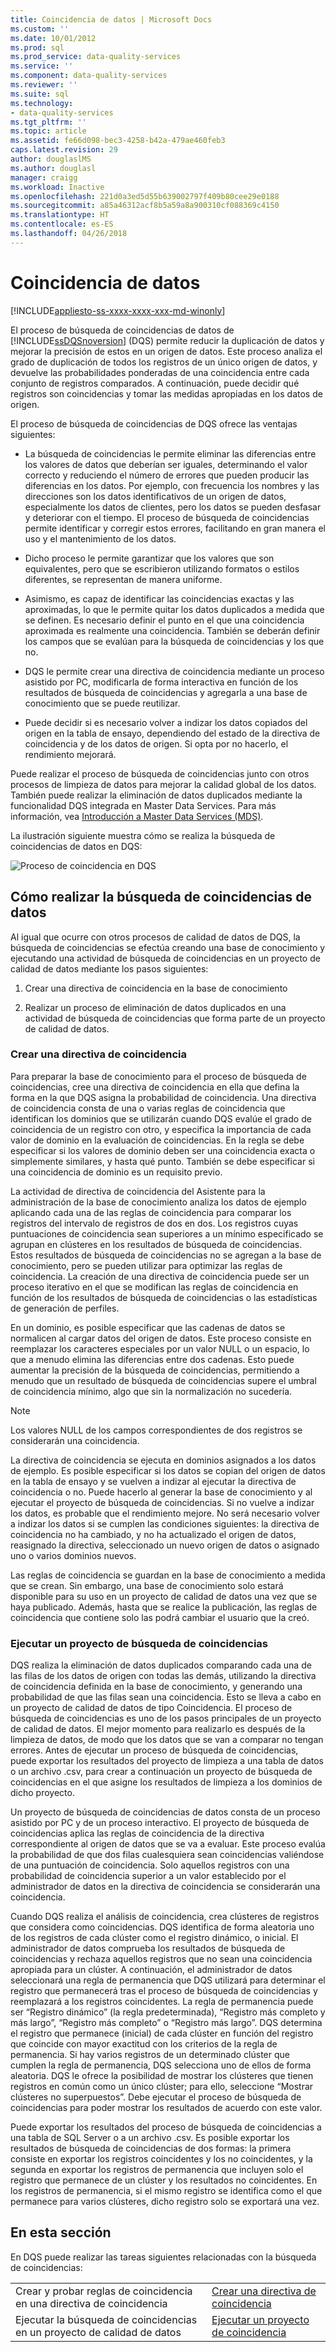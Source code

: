 ```yaml
---
title: Coincidencia de datos | Microsoft Docs
ms.custom: ''
ms.date: 10/01/2012
ms.prod: sql
ms.prod_service: data-quality-services
ms.service: ''
ms.component: data-quality-services
ms.reviewer: ''
ms.suite: sql
ms.technology:
- data-quality-services
ms.tgt_pltfrm: ''
ms.topic: article
ms.assetid: fe66d098-bec3-4258-b42a-479ae460feb3
caps.latest.revision: 29
author: douglaslMS
ms.author: douglasl
manager: craigg
ms.workload: Inactive
ms.openlocfilehash: 221d0a3ed5d55b639002797f409b80cee29e0188
ms.sourcegitcommit: a85a46312acf8b5a59a8a900310cf088369c4150
ms.translationtype: HT
ms.contentlocale: es-ES
ms.lasthandoff: 04/26/2018
---
```

# <a name="data-matching"></a>Coincidencia de datos

[!INCLUDE[appliesto-ss-xxxx-xxxx-xxx-md-winonly](../includes/appliesto-ss-xxxx-xxxx-xxx-md-winonly.md)]

  El proceso de búsqueda de coincidencias de datos de [!INCLUDE[ssDQSnoversion](../includes/ssdqsnoversion-md.md)] (DQS) permite reducir la duplicación de datos y mejorar la precisión de estos en un origen de datos. Este proceso analiza el grado de duplicación de todos los registros de un único origen de datos, y devuelve las probabilidades ponderadas de una coincidencia entre cada conjunto de registros comparados. A continuación, puede decidir qué registros son coincidencias y tomar las medidas apropiadas en los datos de origen.  
  
 El proceso de búsqueda de coincidencias de DQS ofrece las ventajas siguientes:  
  
-   La búsqueda de coincidencias le permite eliminar las diferencias entre los valores de datos que deberían ser iguales, determinando el valor correcto y reduciendo el número de errores que pueden producir las diferencias en los datos. Por ejemplo, con frecuencia los nombres y las direcciones son los datos identificativos de un origen de datos, especialmente los datos de clientes, pero los datos se pueden desfasar y deteriorar con el tiempo. El proceso de búsqueda de coincidencias permite identificar y corregir estos errores, facilitando en gran manera el uso y el mantenimiento de los datos.  
  
-   Dicho proceso le permite garantizar que los valores que son equivalentes, pero que se escribieron utilizando formatos o estilos diferentes, se representan de manera uniforme.  
  
-   Asimismo, es capaz de identificar las coincidencias exactas y las aproximadas, lo que le permite quitar los datos duplicados a medida que se definen. Es necesario definir el punto en el que una coincidencia aproximada es realmente una coincidencia. También se deberán definir los campos que se evalúan para la búsqueda de coincidencias y los que no.  
  
-   DQS le permite crear una directiva de coincidencia mediante un proceso asistido por PC, modificarla de forma interactiva en función de los resultados de búsqueda de coincidencias y agregarla a una base de conocimiento que se puede reutilizar.  
  
-   Puede decidir si es necesario volver a indizar los datos copiados del origen en la tabla de ensayo, dependiendo del estado de la directiva de coincidencia y de los datos de origen. Si opta por no hacerlo, el rendimiento mejorará.  
  
 Puede realizar el proceso de búsqueda de coincidencias junto con otros procesos de limpieza de datos para mejorar la calidad global de los datos. También puede realizar la eliminación de datos duplicados mediante la funcionalidad DQS integrada en Master Data Services. Para más información, vea [Introducción a Master Data Services &#40;MDS&#41;](../master-data-services/master-data-services-overview-mds.md).  
  
 La ilustración siguiente muestra cómo se realiza la búsqueda de coincidencias de datos en DQS:  
  
 ![Proceso de coincidencia en DQS](../data-quality-services/media/dqs-matchingprocess.gif "Proceso de coincidencia en DQS")  
  
##  <a name="How"></a> Cómo realizar la búsqueda de coincidencias de datos  
 Al igual que ocurre con otros procesos de calidad de datos de DQS, la búsqueda de coincidencias se efectúa creando una base de conocimiento y ejecutando una actividad de búsqueda de coincidencias en un proyecto de calidad de datos mediante los pasos siguientes:  
  
1.  Crear una directiva de coincidencia en la base de conocimiento  
  
2.  Realizar un proceso de eliminación de datos duplicados en una actividad de búsqueda de coincidencias que forma parte de un proyecto de calidad de datos.  
  
###  <a name="Policy"></a> Crear una directiva de coincidencia  
 Para preparar la base de conocimiento para el proceso de búsqueda de coincidencias, cree una directiva de coincidencia en ella que defina la forma en la que DQS asigna la probabilidad de coincidencia. Una directiva de coincidencia consta de una o varias reglas de coincidencia que identifican los dominios que se utilizarán cuando DQS evalúe el grado de coincidencia de un registro con otro, y especifica la importancia de cada valor de dominio en la evaluación de coincidencias. En la regla se debe especificar si los valores de dominio deben ser una coincidencia exacta o simplemente similares, y hasta qué punto. También se debe especificar si una coincidencia de dominio es un requisito previo.  
  
 La actividad de directiva de coincidencia del Asistente para la administración de la base de conocimiento analiza los datos de ejemplo aplicando cada una de las reglas de coincidencia para comparar los registros del intervalo de registros de dos en dos. Los registros cuyas puntuaciones de coincidencia sean superiores a un mínimo especificado se agrupan en clústeres en los resultados de búsqueda de coincidencias. Estos resultados de búsqueda de coincidencias no se agregan a la base de conocimiento, pero se pueden utilizar para optimizar las reglas de coincidencia. La creación de una directiva de coincidencia puede ser un proceso iterativo en el que se modifican las reglas de coincidencia en función de los resultados de búsqueda de coincidencias o las estadísticas de generación de perfiles.  
  
 En un dominio, es posible especificar que las cadenas de datos se normalicen al cargar datos del origen de datos. Este proceso consiste en reemplazar los caracteres especiales por un valor NULL o un espacio, lo que a menudo elimina las diferencias entre dos cadenas. Esto puede aumentar la precisión de la búsqueda de coincidencias, permitiendo a menudo que un resultado de búsqueda de coincidencias supere el umbral de coincidencia mínimo, algo que sin la normalización no sucedería.  
  
> [!NOTE]  
>  Los valores NULL de los campos correspondientes de dos registros se considerarán una coincidencia.  
  
 La directiva de coincidencia se ejecuta en dominios asignados a los datos de ejemplo. Es posible especificar si los datos se copian del origen de datos en la tabla de ensayo y se vuelven a indizar al ejecutar la directiva de coincidencia o no. Puede hacerlo al generar la base de conocimiento y al ejecutar el proyecto de búsqueda de coincidencias. Si no vuelve a indizar los datos, es probable que el rendimiento mejore. No será necesario volver a indizar los datos si se cumplen las condiciones siguientes: la directiva de coincidencia no ha cambiado, y no ha actualizado el origen de datos, reasignado la directiva, seleccionado un nuevo origen de datos o asignado uno o varios dominios nuevos.  
  
 Las reglas de coincidencia se guardan en la base de conocimiento a medida que se crean. Sin embargo, una base de conocimiento solo estará disponible para su uso en un proyecto de calidad de datos una vez que se haya publicado. Además, hasta que se realice la publicación, las reglas de coincidencia que contiene solo las podrá cambiar el usuario que la creó.  
  
###  <a name="Project"></a> Ejecutar un proyecto de búsqueda de coincidencias  
 DQS realiza la eliminación de datos duplicados comparando cada una de las filas de los datos de origen con todas las demás, utilizando la directiva de coincidencia definida en la base de conocimiento, y generando una probabilidad de que las filas sean una coincidencia. Esto se lleva a cabo en un proyecto de calidad de datos de tipo Coincidencia. El proceso de búsqueda de coincidencias es uno de los pasos principales de un proyecto de calidad de datos. El mejor momento para realizarlo es después de la limpieza de datos, de modo que los datos que se van a comparar no tengan errores. Antes de ejecutar un proceso de búsqueda de coincidencias, puede exportar los resultados del proyecto de limpieza a una tabla de datos o un archivo .csv, para crear a continuación un proyecto de búsqueda de coincidencias en el que asigne los resultados de limpieza a los dominios de dicho proyecto.  
  
 Un proyecto de búsqueda de coincidencias de datos consta de un proceso asistido por PC y de un proceso interactivo. El proyecto de búsqueda de coincidencias aplica las reglas de coincidencia de la directiva correspondiente al origen de datos que se va a evaluar. Este proceso evalúa la probabilidad de que dos filas cualesquiera sean coincidencias valiéndose de una puntuación de coincidencia. Solo aquellos registros con una probabilidad de coincidencia superior a un valor establecido por el administrador de datos en la directiva de coincidencia se considerarán una coincidencia.  
  
 Cuando DQS realiza el análisis de coincidencia, crea clústeres de registros que considera como coincidencias. DQS identifica de forma aleatoria uno de los registros de cada clúster como el registro dinámico, o inicial. El administrador de datos comprueba los resultados de búsqueda de coincidencias y rechaza aquellos registros que no sean una coincidencia apropiada para un clúster. A continuación, el administrador de datos seleccionará una regla de permanencia que DQS utilizará para determinar el registro que permanecerá tras el proceso de búsqueda de coincidencias y reemplazará a los registros coincidentes. La regla de permanencia puede ser “Registro dinámico” (la regla predeterminada), “Registro más completo y más largo”, “Registro más completo” o “Registro más largo”. DQS determina el registro que permanece (inicial) de cada clúster en función del registro que coincide con mayor exactitud con los criterios de la regla de permanencia. Si hay varios registros de un determinado clúster que cumplen la regla de permanencia, DQS selecciona uno de ellos de forma aleatoria. DQS le ofrece la posibilidad de mostrar los clústeres que tienen registros en común como un único clúster; para ello, seleccione “Mostrar clústeres no superpuestos”. Debe ejecutar el proceso de búsqueda de coincidencias para poder mostrar los resultados de acuerdo con este valor.  
  
 Puede exportar los resultados del proceso de búsqueda de coincidencias a una tabla de SQL Server o a un archivo .csv. Es posible exportar los resultados de búsqueda de coincidencias de dos formas: la primera consiste en exportar los registros coincidentes y los no coincidentes, y la segunda en exportar los registros de permanencia que incluyen solo el registro que permanece de un clúster y los resultados no coincidentes. En los registros de permanencia, si el mismo registro se identifica como el que permanece para varios clústeres, dicho registro solo se exportará una vez.  
  
## <a name="in-this-section"></a>En esta sección  
 En DQS puede realizar las tareas siguientes relacionadas con la búsqueda de coincidencias:  
  
|||  
|-|-|  
|Crear y probar reglas de coincidencia en una directiva de coincidencia|[Crear una directiva de coincidencia](../data-quality-services/create-a-matching-policy.md)|  
|Ejecutar la búsqueda de coincidencias en un proyecto de calidad de datos|[Ejecutar un proyecto de coincidencia](../data-quality-services/run-a-matching-project.md)|  
  
  
